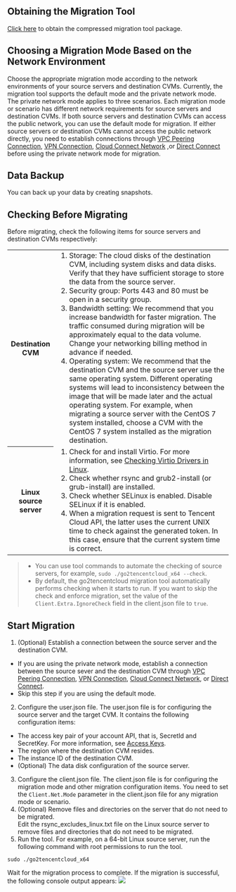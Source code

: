 ## Obtaining the Migration Tool  
 [Click here](https://go2tencentcloud-1251783334.cos.ap-guangzhou.myqcloud.com/latest/go2tencentcloud.zip) to obtain the compressed migration tool package.

## Choosing a Migration Mode Based on the Network Environment
Choose the appropriate migration mode according to the network environments of your source servers and destination CVMs.
Currently, the migration tool supports the default mode and the private network mode. The private network mode applies to three scenarios. Each migration mode or scenario has different network requirements for source servers and destination CVMs. If both source servers and destination CVMs can access the public network, you can use the default mode for migration. If either source servers or destination CVMs cannot access the public network directly, you need to establish connections through [VPC Peering Connection](https://intl.cloud.tencent.com/document/product/215/5000), [VPN Connection](https://intl.cloud.tencent.com/document/product/1037), [Cloud Connect Network](https://intl.cloud.tencent.com/document/product/1003) ,or [Direct Connect](https://intl.cloud.tencent.com/document/product/216) before using the private network mode for migration.

## Data Backup
You can back up your data by creating snapshots.

## Checking Before Migrating
Before migrating, check the following items for source servers and destination CVMs respectively:
<table>
	<tr><th style="width: 15%;">Destination CVM</th><td><ol  style="margin: 0;"><li>Storage: The cloud disks of the destination CVM, including system disks and data disks. Verify that they have sufficient storage to store the data from the source server.</li><li>Security group: Ports 443 and 80 must be open in a security group.</li><li>Bandwidth setting: We recommend that you increase bandwidth for faster migration. The traffic consumed during migration will be approximately equal to the data volume. Change your networking billing method in advance if needed.</li><li>Operating system: We recommend that the destination CVM and the source server use the same operating system. Different operating systems will lead to inconsistency between the image that will be made later and the actual operating system. For example, when migrating a source server with the CentOS 7 system installed, choose a CVM with the CentOS 7 system installed as the migration destination.</li></ol></td></tr>
	<tr><th>Linux source server</th><td><ol  style="margin: 0;"><li>Check for and install Virtio. For more information, see <a href="https://intl.cloud.tencent.com/document/product/213/9929">Checking Virtio Drivers in Linux</a>.</li><li>Check whether rsync and grub2-install (or grub-install) are installed.</li><li>Check whether SELinux is enabled. Disable SELinux if it is enabled.</li><li>When a migration request is sent to Tencent Cloud API, the latter uses the current UNIX time to check against the generated token. In this case, ensure that the current system time is correct.</li></ol></td></tr>
</table>

> 
> - You can use tool commands to automate the checking of source servers, for example, `sudo ./go2tencentcloud_x64 --check`.
> - By default, the go2tencentcloud migration tool automatically performs checking when it starts to run. If you want to skip the check and enforce migration, set the value of the `Client.Extra.IgnoreCheck` field in the client.json file to `true`.
> 

## Start Migration
 
1. (Optional) Establish a connection between the source server and the destination CVM.  
 - If you are using the private network mode, establish a connection between the source sever and the destination CVM through [VPC Peering Connection](https://intl.cloud.tencent.com/document/product/215/5000), [VPN Connection](https://intl.cloud.tencent.com/document/product/1037), [Cloud Connect Network](https://intl.cloud.tencent.com/document/product/1003), or [Direct Connect](https://intl.cloud.tencent.com/document/product/216).
 - Skip this step if you are using the default mode.
2. Configure the user.json file.
The user.json file is for configuring the source server and the target CVM. It contains the following configuration items:
 - The access key pair of your account API, that is, SecretId and SecretKey. For more information, see [Access Keys](https://intl.cloud.tencent.com/document/product/598/32675).
 - The region where the destination CVM resides.
 - The instance ID of the destination CVM.
 - (Optional) The data disk configuration of the source server.  
3. Configure the client.json file.
The client.json file is for configuring the migration mode and other migration configuration items. You need to set the `Client.Net.Mode` parameter in the client.json file for any migration mode or scenario.
4. (Optional) Remove files and directories on the server that do not need to be migrated.  
 Edit the rsync\_excludes\_linux.txt file on the Linux source server to remove files and directories that do not need to be migrated.
5. Run the tool.
For example, on a 64-bit Linux source server, run the following command with root permissions to run the tool.
```
sudo ./go2tencentcloud_x64
```
Wait for the migration process to complete.
If the migration is successful, the following console output appears:
 ![](https://main.qcloudimg.com/raw/0b53a6ecdfe9180a11d81bdb6ef6ca74.png)
